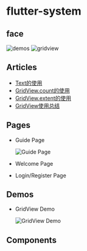 # flutter-system

## face

![demos](captures/home_demo.png)
![gridview](captures/demos/gridview_count_basic.png)


## Articles

- [Text的使用](https://www.jiangkang.tech/archives/%E3%80%90Flutter%E3%80%91Text%E7%9A%84%E4%BD%BF%E7%94%A8)
- [GridView.count的使用](https://www.jiangkang.tech/archives/%E3%80%90Flutter%E3%80%91GridView%E4%B9%8BGridView%20count%E7%9A%84%E4%BD%BF%E7%94%A8)
- [GridView.extent的使用](https://www.jiangkang.tech/archives/%E3%80%90Flutter%E3%80%91GridView%E4%B9%8BGridView%20extent%E7%9A%84%E4%BD%BF%E7%94%A8)
- [GridView使用总结](https://www.jiangkang.tech/archives/%E3%80%90Flutter%E3%80%91GridView%E4%BD%BF%E7%94%A8%E6%80%BB%E7%BB%93)

## Pages

- Guide Page
  
  ![Guide Page](captures/page/guide.gif)
  
- Welcome Page


- Login/Register Page


## Demos

- GridView Demo
  
  ![GridView Demo](captures/demos/gridview_count_basic.png)


## Components






